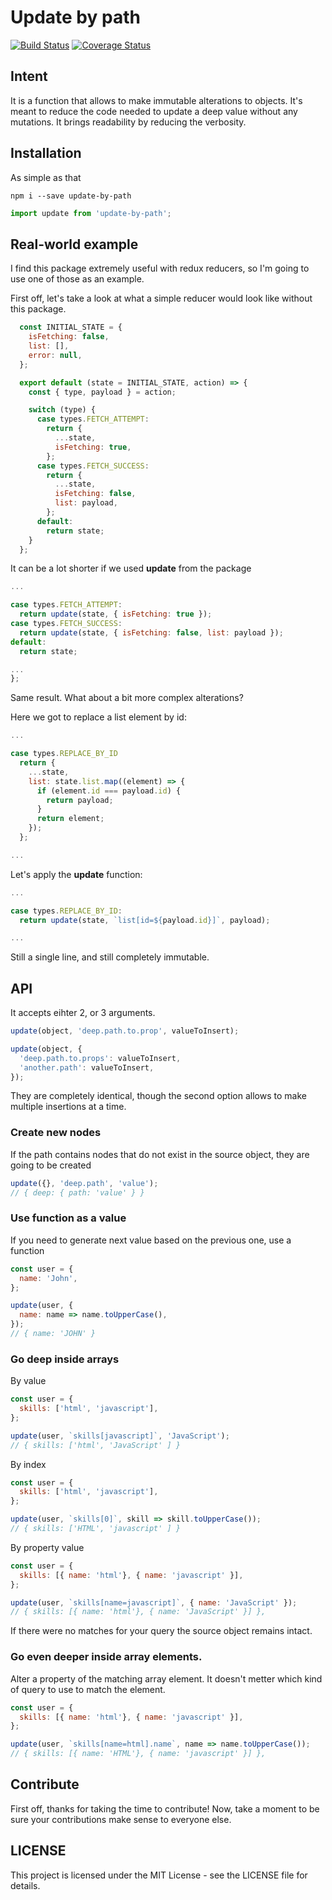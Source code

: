 Update by path
===
[![Build Status](https://travis-ci.org/MadAppGang/update_by_path.svg?branch=master)](https://travis-ci.org/MadAppGang/update_by_path)
[![Coverage Status](https://coveralls.io/repos/github/MadAppGang/update_by_path/badge.svg?branch=master)](https://coveralls.io/github/MadAppGang/update_by_path?branch=master)

## Intent

It is a function that allows to make immutable alterations to objects. It's meant to reduce the code needed to update a deep value without any mutations. It brings readability by reducing the verbosity.


## Installation
As simple as that

`npm i --save update-by-path`

```javascript
import update from 'update-by-path';
```

## Real-world example
I find this package extremely useful with redux reducers, so I'm going to use one of those as an example.

First off, let's take a look at what a simple reducer would look like without this package.

```javascript
  const INITIAL_STATE = {
    isFetching: false,
    list: [],
    error: null,
  };

  export default (state = INITIAL_STATE, action) => {
    const { type, payload } = action;

    switch (type) {
      case types.FETCH_ATTEMPT:
        return {
          ...state,
          isFetching: true,
        };
      case types.FETCH_SUCCESS:
        return {
          ...state,
          isFetching: false,
          list: payload,
        };
      default:
        return state;
    }
  };
```

It can be a lot shorter if we used **update** from the package

```javascript
...

case types.FETCH_ATTEMPT:
  return update(state, { isFetching: true });
case types.FETCH_SUCCESS:
  return update(state, { isFetching: false, list: payload });
default:
  return state;

...
};
```

Same result. What about a bit more complex alterations?

Here we got to replace a list element by id:
```javascript
...

case types.REPLACE_BY_ID
  return {
    ...state,
    list: state.list.map((element) => {
      if (element.id === payload.id) {
        return payload;
      }
      return element;
    });
  };

...
```

Let's apply the **update** function:

```javascript
...

case types.REPLACE_BY_ID:
  return update(state, `list[id=${payload.id}]`, payload);

...
```

Still a single line, and still completely immutable.

## API

It accepts eihter 2, or 3 arguments.
```javascript
update(object, 'deep.path.to.prop', valueToInsert);

update(object, {
  'deep.path.to.props': valueToInsert,
  'another.path': valueToInsert,
});
```
They are completely identical, though the second option allows to make multiple insertions at a time.

### Create new nodes
If the path contains nodes that do not exist in the source object, they are going to be created
```javascript
update({}, 'deep.path', 'value');
// { deep: { path: 'value' } }
```

### Use function as a value
If you need to generate next value based on the previous one, use a function
```javascript
const user = {
  name: 'John',
};

update(user, {
  name: name => name.toUpperCase(),
});
// { name: 'JOHN' }
```

### Go deep inside arrays
By value
```javascript
const user = {
  skills: ['html', 'javascript'],
};

update(user, `skills[javascript]`, 'JavaScript');
// { skills: ['html', 'JavaScript' ] }
```

By index
```javascript
const user = {
  skills: ['html', 'javascript'],
};

update(user, `skills[0]`, skill => skill.toUpperCase());
// { skills: ['HTML', 'javascript' ] }
```

By property value
```javascript
const user = {
  skills: [{ name: 'html'}, { name: 'javascript' }],
};

update(user, `skills[name=javascript]`, { name: 'JavaScript' });
// { skills: [{ name: 'html'}, { name: 'JavaScript' }] },
```

If there were no matches for your query the source object remains intact.

### Go even deeper inside array elements.
Alter a property of the matching array element. It doesn't metter which kind of query to use to match the element.
```javascript
const user = {
  skills: [{ name: 'html'}, { name: 'javascript' }],
};

update(user, `skills[name=html].name`, name => name.toUpperCase());
// { skills: [{ name: 'HTML'}, { name: 'javascript' }] },
```

## Contribute
First off, thanks for taking the time to contribute! Now, take a moment to be sure your contributions make sense to everyone else.

## LICENSE
This project is licensed under the MIT License - see the LICENSE file for details.